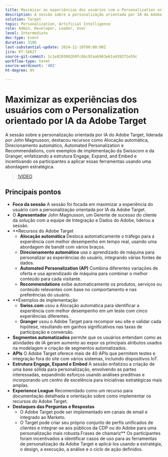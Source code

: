 ```yaml
---
title: Maximizar as experiências dos usuários com o Personalization orientado por IA da Adobe Target
description: A sessão sobre a personalização orientada por IA do Adobe Target, liderada por John Magnusson, destacou recursos como Alocação automática, Direcionamento automático, Automated Personalization e Recommendations, com exemplos de implementação da Swisscom e da Granger, enfatizando a estrutura Engage, Expand, and Embed e incentivando os participantes a aplicar essas ferramentas usando uma abordagem estratégica.
solution: Target
topic: Personalization, Artificial Intelligence
role: Admin, Developer, Leader, User
level: Intermediate
doc-type: Event
duration: 3186
last-substantial-update: 2024-12-10T00:00:00Z
jira: KT-16627
source-git-commit: 1c1e8203802b9fc6bc92aab963e61a9392f2e59c
workflow-type: tm+mt
source-wordcount: '402'
ht-degree: 0%

---
```



# Maximizar as experiências dos usuários com o Personalization orientado por IA da Adobe Target

A sessão sobre a personalização orientada por IA do Adobe Target, liderada por John Magnusson, destacou recursos como Alocação automática, Direcionamento automático, Automated Personalization e Recommendations, com exemplos de implementação da Swisscom e da Granger, enfatizando a estrutura Engage, Expand, and Embed e incentivando os participantes a aplicar essas ferramentas usando uma abordagem estratégica.

>[!VIDEO](https://video.tv.adobe.com/v/3440934/?learn=on&enablevpops)

## Principais pontos

* **Foco da sessão** A sessão foi focada em maximizar a experiência do usuário com a personalização orientada por IA da Adobe Target.
* O **Apresentador** John Magnusson, um Gerente de sucesso do cliente da solução com a equipe de Integração e Dados do Adobe, liderou a sessão.
* **Recursos do Adobe Target
   * **Alocação automática** Desloca automaticamente o tráfego para a experiência com melhor desempenho em tempo real, usando uma abordagem de bandit com vários braços.
   * **Direcionamento automático** usa o aprendizado de máquina para personalizar as experiências do usuário, integrando várias fontes de dados.
   * **Automated Personalization (AP)** Combina diferentes variações de oferta e usa aprendizado de máquina para combinar o melhor conteúdo para cada visitante.
   * **Recommendations** exibe automaticamente os produtos, serviços ou conteúdo relevantes com base no comportamento e nas preferências do usuário.
* **&#x200B;Exemplos de implementação
   * **Swiss.com** usou a Alocação automática para identificar a experiência com melhor desempenho em um teste com cinco experiências diferentes.
   * **Granger** usou o Adobe Target para recompor seu site e validar cada hipótese, resultando em ganhos significativos nas taxas de participação e conversão.
* **Segmentos automatizados** permite que os usuários entendam como as atividades de IA geram aumento ao expor os principais atributos usados na modelagem e criação de segmentos automatizados.
* **APIs** O Adobe Target oferece mais de 40 APIs que permitem testes e integração fora do site com vários sistemas, incluindo dispositivos IoT.
* **Estrutura Engage, Expand e Embed** A sessão enfatizou a criação de uma base sólida para personalização, envolvendo as partes interessadas, expandindo esforços usando análises preditivas e incorporando um centro de excelência para iniciativas estratégicas mais amplas.
* **Experience League** Recomendado como um recurso para documentação detalhada e orientação sobre como implementar os recursos do Adobe Target.
* **Destaques das Perguntas e Respostas**
   * O Adobe Target pode ser implementado em canais de email e integrado ao Marketo.
   * O Target pode criar seu próprio conjunto de perfis unificados de clientes e integrar-se aos públicos da CDP ou do Adobe para uma personalização mais robusta.Frases de chamariz** Os participantes foram incentivados a identificar casos de uso para as ferramentas de personalização da Adobe Target e aplicá-los usando a estratégia, o design, a execução, a análise e o ciclo de ação definidos.

